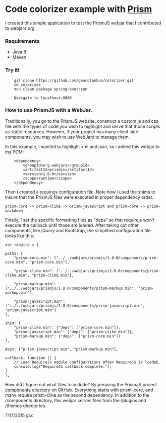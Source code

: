 # Code colorizer example with [Prism](http://prismjs.com/)

I created this simple application to test the PrismJS webjar that I contributed to webjars.org

### Requirements

* Java 8
* Maven

### Try it!

        git clone https://github.com/geocolumbus/colorizer.git
        cd colorizer
        mvn clean package spring-boot:run

        Navigate to localhost:8080

### How to use PrismJS with a WebJar.

Traditionally, you go to the PrismJS website, construct a custom js and css file with
the types of code you wish to highlight and serve that those scripts as static resources. However,
if your project has many client side components, you may wish to use WebJars to manage them.

In this example, I wanted to highlight xml and json, so I added this webjar to my POM:

        <dependency>
            <groupId>org.webjars</groupId>
            <artifactId>prismjs</artifactId>
            <version>1.0.0</version>
            <scope>runtime</scope>
        </dependency>
        
Then I created a requirejs configuration file. Note how I used the shims to insure that the PrismJS files
were executed in proper dependency order.

`prism-core -> prism-clike -> prism-javascript and prism-core -> prism-markdown`

Finally, I set the specific formatting files as "deps" so that requirejs won't execute the callback until those are loaded. After taking out other components, like jQuery and Bootstrap, the simplified configuration file looks like this:


    var require = {

    paths: {
        "prism-core.min": ["../../webjars/prismjs/1.0.0/components/prism-core.min", "prism-core.min"],

        "prism-clike.min": ["../../webjars/prismjs/1.0.0/components/prism-clike.min", "prism-clike.min"],

        "prism-markup.min": ["../../webjars/prismjs/1.0.0/components/prism-markup.min", "prism-markup.min"],

        "prism-javascript.min": ["../../webjars/prismjs/1.0.0/components/prism-javascript.min", "prism-javascript.min"]
    },

    shim: {
        "prism-clike.min": {"deps": ["prism-core.min"]},
        "prism-javascript.min": {"deps": ["prism-clike.min"]},
        "prism-markup.min": {"deps": ["prism-core.min"]}
    },

    deps: ["prism-javascript.min", "prism-markup.min"],

    callback: function () {
        // Load RequireJS module configurations after RequireJS is loaded.
        console.log("RequireJS callback complete.");
    }
    };

How did I figure out what files to include? By perusing the PrismJS
project [components directory](https://github.com/PrismJS/prism/tree/gh-pages/components) on GitHub.
Everything starts with prism-core, and many require prism-clike as the second dependency.
In addition to the /components directory, this webjar serves files from the /plugins and /themes directories.


7/17/2015 gcc

